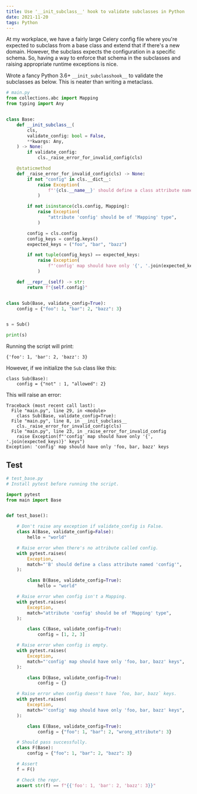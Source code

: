 ```yaml
---
title: Use '__init_subclass__' hook to validate subclasses in Python
date: 2021-11-20
tags: Python
---
```


At my workplace, we have a fairly large Celery config file where you're expected to subclass from a base class and extend that if there's a new domain. However, the subclass expects the configuration in a specific schema. So, having a way to enforce that schema in the subclasses and raising appropriate runtime exceptions is nice.

Wrote a fancy Python 3.6+ `__init_subclasshook__` to validate the subclasses as below. This is neater than writing a metaclass.


```python
# main.py
from collections.abc import Mapping
from typing import Any


class Base:
    def __init_subclass__(
        cls,
        validate_config: bool = False,
        **kwargs: Any,
    ) -> None:
        if validate_config:
            cls._raise_error_for_invalid_config(cls)

    @staticmethod
    def _raise_error_for_invalid_config(cls) -> None:
        if not "config" in cls.__dict__:
            raise Exception(
                f"'{cls.__name__}' should define a class attribute named 'config'",
            )

        if not isinstance(cls.config, Mapping):
            raise Exception(
                "attribute 'config' should be of 'Mapping' type",
            )

        config = cls.config
        config_keys = config.keys()
        expected_keys = ("foo", "bar", "bazz")

        if not tuple(config_keys) == expected_keys:
            raise Exception(
                f"'config' map should have only '{', '.join(expected_keys)}' keys",
            )

    def __repr__(self) -> str:
        return f"{self.config}"


class Sub(Base, validate_config=True):
    config = {"foo": 1, "bar": 2, "bazz": 3}


s = Sub()

print(s)
```

Running the script will print:

```
{'foo': 1, 'bar': 2, 'bazz': 3}
```

However, if we initialize the `Sub` class like this:

```
class Sub(Base):
    config = {"not" : 1, "allowed": 2}
```

This will raise an error:

```
Traceback (most recent call last):
  File "main.py", line 29, in <module>
    class Sub(Base, validate_config=True):
  File "main.py", line 8, in __init_subclass__
    cls._raise_error_for_invalid_config(cls)
  File "main.py", line 23, in _raise_error_for_invalid_config
    raise Exception(f"'config' map should have only '{', '.join(expected_keys)}' keys")
Exception: 'config' map should have only 'foo, bar, bazz' keys
```


## Test

```python
# test_base.py
# Install pytest before running the script.

import pytest
from main import Base


def test_base():

    # Don't raise any exception if validate_config is False.
    class A(Base, validate_config=False):
        hello = "world"

    # Raise error when there's no attribute called config.
    with pytest.raises(
        Exception,
        match="'B' should define a class attribute named 'config'",
    ):

        class B(Base, validate_config=True):
            hello = "world"

    # Raise error when config isn't a Mapping.
    with pytest.raises(
        Exception,
        match="attribute 'config' should be of 'Mapping' type",
    ):

        class C(Base, validate_config=True):
            config = [1, 2, 3]

    # Raise error when config is empty.
    with pytest.raises(
        Exception,
        match="'config' map should have only 'foo, bar, bazz' keys",
    ):

        class D(Base, validate_config=True):
            config = {}

    # Raise error when config doesn't have `foo, bar, bazz` keys.
    with pytest.raises(
        Exception,
        match="'config' map should have only 'foo, bar, bazz' keys",
    ):

        class E(Base, validate_config=True):
            config = {"foo": 1, "bar": 2, "wrong_attribute": 3}

    # Should pass successfully.
    class F(Base):
        config = {"foo": 1, "bar": 2, "bazz": 3}

    # Assert
    f = F()

    # Check the repr.
    assert str(f) == f"{{'foo': 1, 'bar': 2, 'bazz': 3}}"
```
